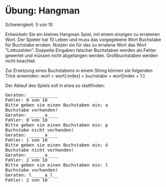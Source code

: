 # Übung: Hangman

Schwierigkeit: 5 von 10

Entwickeln Sie ein kleines Hangman Spiel, mit einem einzigen zu erratenen Wort.
Der Spieler hat 10 Leben und muss das vorgegebene Wort Buchstabe für Buchstabe
erraten. Nutzen sie für das zu erratene Wort das Wort "Lottozahlen". Doppelte
Eingaben falscher Buchstaben werden als Fehler gewertet und müssen nicht abgefangen
werden. Großbuchstaben werden nicht beachtet.

Zur Ersetzung eines Buchstabens in einem String können sie folgenden Trick anwenden:
wort = wort[:index] + buchstabe + wort[index + 1:]

Der Ablauf des Spiels soll in etwa so stattfinden:

<pre>
Geraten: ___________  
Fehler: 0 von 10  
Bitte geben sie einen Buchstaben ein: a  
Buchstabe vorhanden!  
Geraten: ______a____  
Fehler: 0 von 10  
Bitte geben sie einen Buchstaben ein: p  
Buchstabe nicht vorhanden!  
Geraten: ______a____  
Fehler: 1 von 10  
Bitte geben sie einen Buchstaben ein: ö  
Buchstabe nicht vorhanden!  
Geraten: ______a____  
Fehler: 2 von 10  
Bitte geben sie einen Buchstaben ein: l  
Buchstabe vorhanden!  
Geraten: l_____a_l__  
Fehler: 2 von 10  
</pre>

